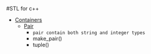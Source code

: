 #STL for c++
- [Containers](https://cplusplus.com/reference/stl)
    - [Pair](https://cplusplus.com/reference/utility/pair/pair/)
        - `pair contain both string and integer types`
        - make_pair()
        - tuple()
